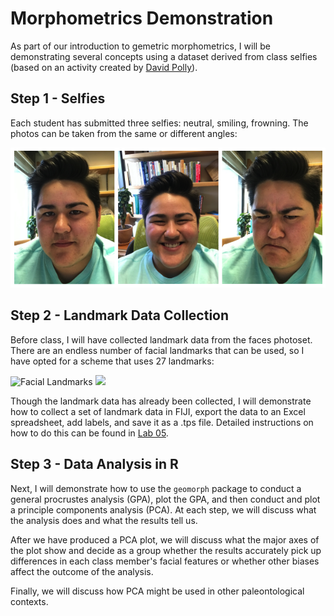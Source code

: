 # Morphometrics Demonstration

As part of our introduction to gemetric morphometrics, I will be demonstrating several concepts using a dataset derived from class selfies (based on an activity created by [David Polly](http://www.indiana.edu/~g562/)). 

## Step 1 - Selfies

Each student has submitted three selfies: neutral, smiling, frowning. The photos can be taken from the same or different angles:

![Faces Fig01](/Images/Faces_Fig1.png)

## Step 2 - Landmark Data Collection

Before class, I will have collected landmark data from the faces photoset. There are an endless number of facial landmarks that can be used, so I have opted for a scheme that uses 27 landmarks:

![Facial Landmarks](https://docs.microsoft.com/en-us/azure/cognitive-services/face/images/landmarks.1.jpg) <img src="https://github.com/robyndahl/AdvancedPaleobiology/blob/master/Images/Landmarks.png?raw=true" width="200">

Though the landmark data has already been collected, I will demonstrate how to collect a set of landmark data in FIJI, export the data to an Excel spreadsheet, add labels, and save it as a .tps file. Detailed instructions on how to do this can be found in [Lab 05](/Labs/Lab05.md).

## Step 3 - Data Analysis in R

Next, I will demonstrate how to use the `geomorph` package to conduct a general procrustes analysis (GPA), plot the GPA, and then conduct and plot a principle components analysis (PCA). At each step, we will discuss what the analysis does and what the results tell us.

After we have produced a PCA plot, we will discuss what the major axes of the plot show and decide as a group whether the results accurately pick up differences in each class member's facial features or whether other biases affect the outcome of the analysis.

Finally, we will discuss how PCA might be used in other paleontological contexts.
